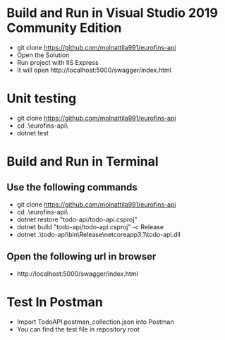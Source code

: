 # Build and Run in Visual Studio 2019 Community Edition
- git clone https://github.com/molnattila991/eurofins-api
- Open the Solution
- Run project with IIS Express
- It will open http://localhost:5000/swagger/index.html

# Unit testing
- git clone https://github.com/molnattila991/eurofins-api
- cd .\eurofins-api\
- dotnet test

# Build and Run in Terminal
## Use the following commands
- git clone https://github.com/molnattila991/eurofins-api
- cd .\eurofins-api\
- dotnet restore "todo-api/todo-api.csproj"
- dotnet build "todo-api/todo-api.csproj" -c Release
- dotnet .\todo-api\bin\Release\netcoreapp3.1\todo-api.dll

## Open the following url in browser
- http://localhost:5000/swagger/index.html

# Test In Postman
- Import TodoAPI.postman_collection.json into Postman
- You can find the test file in repository root
